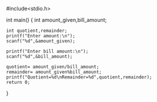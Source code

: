 	
#include<stdio.h>

int main()
{
    int amount_given,bill_amount;
    
    int quotient,remainder;
    printf("Enter amount:\n");
    scanf("%d",&amount_given);
    
    printf("Enter bill amount:\n");
    scanf("%d",&bill_amount);
    
    quotient= amount_given/bill_amount;
    remainder= amount_given%bill_amount;
    printf("Quotient=%d\nRemainder=%d",quotient,remainder);
    return 0;
}
